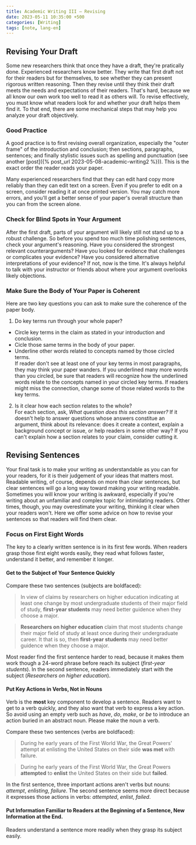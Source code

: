 ```yaml
---
title: Academic Writing III — Revising
date: 2023-05-11 10:35:00 +500
categories: [Writing]
tags: [note, lang-en]
---
```


## Revising Your Draft

Some new researchers think that once they have a draft, they're pratically done. Experienced researchers know better. They write that first draft not for their readers but for themselves, to see whether they can present rigorous written reasoning. Then they revise until they think their draft meets the needs and expectations of their readers. That's hard, because we all know our own work too well to read it as others will. To revise effectively, you must know what readers look for and whether your draft helps them find it. To that end, there are some mechanical steps that may help you analyze your draft objectively.


### Good Practice

A good practice is to first revising overall organization, especially the "outer frame" of the introduction and conclusion; then sections, paragraphs, sentences; and finally stylistic issues such as spelling and punctuation (see another [post]({% post_url 2023-05-08-academic-writing2 %})). This is the exact order the reader reads your paper.

Many experienced researchers find that they can edit hard copy more reliably than they can edit text on a screen. Even if you prefer to edit on a screen, consider reading it at once printed version. You may catch more errors, and you'll get a better sense of your paper's overall structure than you can from the screen alone.


### Check for Blind Spots in Your Argument

After the first draft, parts of your argument will likely still not stand up to a robust challenge. So before you spend too much time polishing sentences, check your argument's reasoning. Have you considered the strongest relevant counterarguments? Have you looked for evidence that challenges or complicates your evidence? Have you considered alternative interpretations of your evidence? If not, now is the time. It's always helpful to talk with your instructor or friends about where your argument overlooks likely objections.


### Make Sure the Body of Your Paper is Coherent

Here are two key questions you can ask to make sure the coherence of the paper body.

1. Do key terms run through your whole paper?
 - Circle key terms in the claim as stated in your introduction and conclusion.
 - Cicle those same terms in the body of your paper.
 - Underline other words related to concepts named by those circled terms.  
If reader don't see at least one of your key terms in most paragraphs, they may think your paper wanders. If you underlined many more words than you circled, be sure that readers will recognize how the underlined words relate to the concepts named in your circled key terms. If readers might miss the connection, change some of those related words to the key terms.


2. Is it clear how each section relates to the whole?  
 For each section, ask, *What question does this section answer?* If it doesn't help to answer questions whose answers constitue an argument, think about its relevance: does it create a context, explain a background concept or issue, or help readers in some other way? If you can't explain how a section relates to your claim, consider cutting it.


## Revising Sentences

Your final task is to make your writing as understandable as you can for your readers, for it is their judgement of your ideas that matters most. Readable writing, of course, depends on more than clear sentences, but clear sentences will go a long way toward making your writing readable. Sometimes you will know your writing is awkward, especially if you're writing about an unfamiliar and complex topic for intimidating readers. Other times, though, you may overestimate your writing, thinking it clear when your readers won't. Here we offer some advice on how to revise your sentences so that readers will find them clear.

### Focus on First Eight Words

The key to a clearly written sentence is in its first few words. When readers grasp those first eight words easily, they read what follows faster, understand it better, and remember it longer.

#### Get to the Subject of Your Sentence Quickly

Compare these two sentences (subjects are boldfaced):

> In view of claims by researchers on higher education indicating at least one change by most undergraduate students of their major field of study, **first-year students** may need better guidence when they choose a major.

> **Researchers on higher education** claim that most students change their major field of study at least once during their undergraduate career. It that is so, then **first-year students** may need better guidence when they choose a major.

Most reader find the first sentence harder to read, because it makes them work though a 24-word phrase before reach its subject (*first-year students*). In the second sentence, readers immediately start with the subject (*Researchers on higher education*).

#### Put Key Actions in Verbs, Not in Nouns

Verb is the **most** key component to develop a sentence. Readers want to get to a verb quickly, and they also want that verb to express a key action. So avoid using an empty verb such as *have*, *do*, *make*, or *be* to introduce an action buried in an abstract noun. Please make the noun a verb.

Compare these two sentences (verbs are boldfaced):

> During he early years of the First World War, the Great Powers' attempt at enlisting the United States on their side **was met** with failure.

> During he early years of the First World War, the Great Powers **attempted** to **enlist** the United States on their side but **failed**.

In the first sentence, three important actions aren't verbs but nouns: *attempt*, *enlisting*, *failure*. The second sentence seems more direct because it expresses those actions in verbs: *attempted*, *enlist*, *failed*.


#### Put Information Familiar to Readers at the Beginning of a Sentence, New Information at the End.

Readers understand a sentence more readily when they grasp its subject easily.